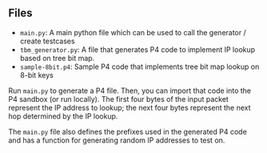 ## Files
- `main.py`: A main python file which can be used to call the generator / create testcases
- `tbm_generator.py`: A file that generates P4 code to implement IP lookup based on tree bit map.
- `sample-8bit.p4`: Sample P4 code that implements tree bit map lookup on 8-bit keys

Run `main.py` to generate a P4 file. Then, you can import that code into the P4 sandbox (or run locally). The first four bytes of the input packet represent the IP address to lookup; the next four bytes represent the next hop determined by the IP lookup.

The `main.py` file also defines the prefixes used in the generated P4 code and has a function for generating random IP addresses to test on.